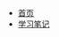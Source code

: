 <!-- docs/_sidebar.md -->
<!-- **<center>RO's Docs</center>** -->
* [首页](#firstpage)
* [学习笔记](study-notes/)
